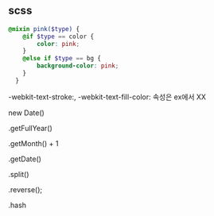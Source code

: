 ## __scss__
```scss
@mixin pink($type) {
	@if $type == color {
		color: pink;
	}
	@else if $type == bg {
		background-color: pink;
	}
  }
```

-webkit-text-stroke:,
-webkit-text-fill-color: 속성은 ex에서 XX



new Date()

.getFullYear()

.getMonth() + 1

.getDate()

.split()

.reverse();

.hash

